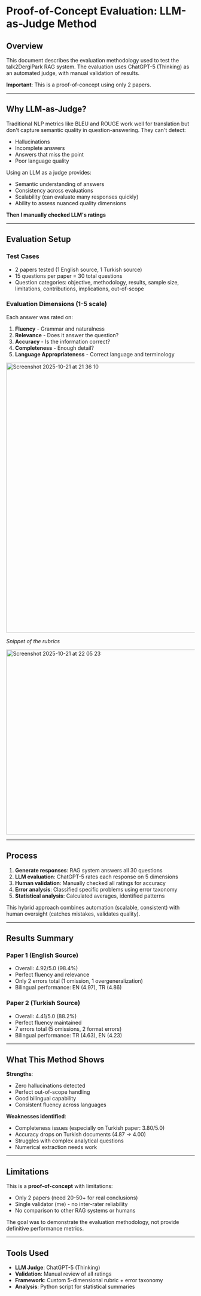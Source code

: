 # Proof-of-Concept Evaluation: LLM-as-Judge Method

## Overview

This document describes the evaluation methodology used to test the talk2DergiPark RAG system. The evaluation uses ChatGPT-5 (Thinking) as an automated judge, with manual validation of results.

**Important**: This is a proof-of-concept using only 2 papers. 

---

## Why LLM-as-Judge?

Traditional NLP metrics like BLEU and ROUGE work well for translation but don't capture semantic quality in question-answering. They can't detect:
- Hallucinations 
- Incomplete answers
- Answers that miss the point
- Poor language quality

Using an LLM as a judge provides:
- Semantic understanding of answers
- Consistency across evaluations
- Scalability (can evaluate many responses quickly)
- Ability to assess nuanced quality dimensions

**Then I manually checked LLM's ratings**

---

## Evaluation Setup

### Test Cases
- 2 papers tested (1 English source, 1 Turkish source)
- 15 questions per paper = 30 total questions
- Question categories: objective, methodology, results, sample size, limitations, contributions, implications, out-of-scope

### Evaluation Dimensions (1-5 scale)
Each answer was rated on:
1. **Fluency** - Grammar and naturalness
2. **Relevance** - Does it answer the question?
3. **Accuracy** - Is the information correct?
4. **Completeness** - Enough detail?
5. **Language Appropriateness** - Correct language and terminology

<img width="1023" height="720" alt="Screenshot 2025-10-21 at 21 36 10" src="https://github.com/user-attachments/assets/b34e8ee4-57ce-40af-a4e1-2ffafb643d66" />

*Snippet of the rubrics* 



<img width="1027" height="493" alt="Screenshot 2025-10-21 at 22 05 23" src="https://github.com/user-attachments/assets/f62c3c81-332b-4d3a-81e1-955c2ad4d55c" />


---

## Process

1. **Generate responses**: RAG system answers all 30 questions
2. **LLM evaluation**: ChatGPT-5 rates each response on 5 dimensions
3. **Human validation**: Manually checked all ratings for accuracy
4. **Error analysis**: Classified specific problems using error taxonomy
5. **Statistical analysis**: Calculated averages, identified patterns

This hybrid approach combines automation (scalable, consistent) with human oversight (catches mistakes, validates quality).

---

## Results Summary

### Paper 1 (English Source)
- Overall: 4.92/5.0 (98.4%)
- Perfect fluency and relevance
- Only 2 errors total (1 omission, 1 overgeneralization)
- Bilingual performance: EN (4.97), TR (4.86)

### Paper 2 (Turkish Source)
- Overall: 4.41/5.0 (88.2%)
- Perfect fluency maintained
- 7 errors total (5 omissions, 2 format errors)
- Bilingual performance: TR (4.63), EN (4.23)


---

## What This Method Shows

**Strengths**:
- Zero hallucinations detected 
- Perfect out-of-scope handling 
- Good bilingual capability
- Consistent fluency across languages

**Weaknesses identified**:
- Completeness issues (especially on Turkish paper: 3.80/5.0)
- Accuracy drops on Turkish documents (4.87 → 4.00)
- Struggles with complex analytical questions
- Numerical extraction needs work

---

## Limitations

This is a **proof-of-concept** with limitations:
- Only 2 papers (need 20-50+ for real conclusions)
- Single validator (me) - no inter-rater reliability
- No comparison to other RAG systems or humans

The goal was to demonstrate the evaluation methodology, not provide definitive performance metrics.

---

## Tools Used

- **LLM Judge**: ChatGPT-5 (Thinking)
- **Validation**: Manual review of all ratings
- **Framework**: Custom 5-dimensional rubric + error taxonomy
- **Analysis**: Python script for statistical summaries
